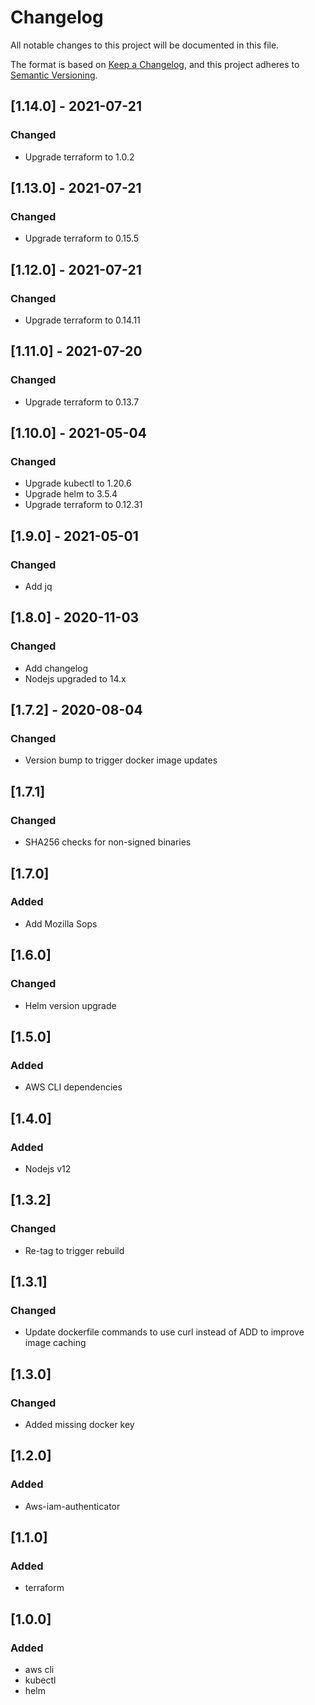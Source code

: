 # Changelog

All notable changes to this project will be documented in this file.

The format is based on [Keep a Changelog](https://keepachangelog.com/en/1.0.0/),
and this project adheres to [Semantic Versioning](https://semver.org/spec/v2.0.0.html).

## [1.14.0] - 2021-07-21

### Changed
- Upgrade terraform to 1.0.2

## [1.13.0] - 2021-07-21

### Changed
- Upgrade terraform to 0.15.5
## [1.12.0] - 2021-07-21

### Changed
- Upgrade terraform to 0.14.11

## [1.11.0] - 2021-07-20

### Changed
- Upgrade terraform to 0.13.7
## [1.10.0] - 2021-05-04

### Changed
- Upgrade kubectl to 1.20.6
- Upgrade helm to 3.5.4
- Upgrade terraform to 0.12.31

## [1.9.0] - 2021-05-01

### Changed
- Add jq

## [1.8.0] - 2020-11-03

### Changed
- Add changelog
- Nodejs upgraded to 14.x

## [1.7.2] - 2020-08-04

### Changed
- Version bump to trigger docker image updates

## [1.7.1]

### Changed
- SHA256 checks for non-signed binaries

## [1.7.0]

### Added
- Add Mozilla Sops

## [1.6.0]

### Changed
- Helm version upgrade

## [1.5.0]

### Added
- AWS CLI dependencies

## [1.4.0]

### Added
- Nodejs v12

## [1.3.2]

### Changed
- Re-tag to trigger rebuild

## [1.3.1]

### Changed
- Update dockerfile commands to use curl instead of ADD to improve image caching

## [1.3.0]

### Changed
- Added missing docker key

## [1.2.0]

### Added
- Aws-iam-authenticator

## [1.1.0]

### Added
- terraform

## [1.0.0]

### Added
- aws cli
- kubectl
- helm
